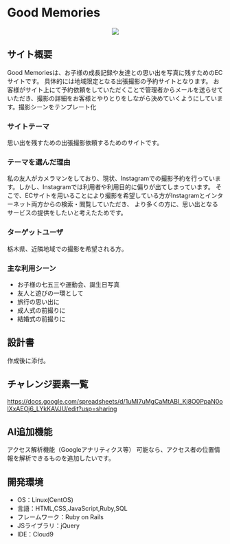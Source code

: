 # Good Memories
<p align="center">
  <img src="https://user-images.githubusercontent.com/89368225/139575556-d333cdb5-a44e-48ce-a42c-f17b6aa55ead.png" />
</p>

## サイト概要
Good Memoriesは、お子様の成長記録や友達との思い出を写真に残すためのECサイトです。
具体的には地域限定となる出張撮影の予約サイトとなります。
お客様がサイト上にて予約依頼をしていただくことで管理者からメールを送らせていただき、撮影の詳細をお客様とやりとりをしながら決めていくようにしています。撮影シーンをテンプレート化

### サイトテーマ
思い出を残すための出張撮影依頼するためのサイトです。

### テーマを選んだ理由
私の友人がカメラマンをしており、現状、Instagramでの撮影予約を行っています。しかし、Instagramでは利用者や利用目的に偏りが出てしまっています。
そこで、ECサイトを用いることにより撮影を希望している方がInstagramとインターネット両方からの検索・閲覧していただき、
より多くの方に、思い出となるサービスの提供をしたいと考えたためです。

### ターゲットユーザ
栃木県、近隣地域での撮影を希望される方。

### 主な利用シーン
- お子様の七五三や運動会、誕生日写真
- 友人と遊びの一環として
- 旅行の思い出に
- 成人式の前撮りに
- 結婚式の前撮りに

## 設計書
作成後に添付。

## チャレンジ要素一覧
<https://docs.google.com/spreadsheets/d/1uMI7uMgCaMtABI_Kj8O0PpaN0olXxAEOj6_LYkKAVJU/edit?usp=sharing>

## AI追加機能
アクセス解析機能（Googleアナリティクス等）
可能なら、アクセス者の位置情報を解析できるものを追加したいです。

## 開発環境
- OS：Linux(CentOS)
- 言語：HTML,CSS,JavaScript,Ruby,SQL
- フレームワーク：Ruby on Rails
- JSライブラリ：jQuery
- IDE：Cloud9
